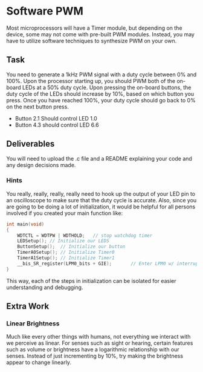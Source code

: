 # Software PWM

Most microprocessors will have a Timer module, but depending on the device, some may not come with pre-built PWM modules. Instead, you may have to utilize software techniques to synthesize PWM on your own.

## Task

You need to generate a 1kHz PWM signal with a duty cycle between 0% and 100%. Upon the processor starting up, you should PWM both of the on-board LEDs at a 50% duty cycle. Upon pressing the on-board buttons, the duty cycle of the LEDs should increase by 10%, based on which button you press. Once you have reached 100%, your duty cycle should go back to 0% on the next button press.

- Button 2.1 Should control LED 1.0
- Button 4.3 should control LED 6.6

## Deliverables

You will need to upload the .c file and a README explaining your code and any design decisions made.

### Hints

You really, really, really, really need to hook up the output of your LED pin to an oscilloscope to make sure that the duty cycle is accurate. Also, since you are going to be doing a lot of initialization, it would be helpful for all persons involved if you created your main function like:

```c
int main(void)
{
	WDTCTL = WDTPW | WDTHOLD;	// stop watchdog timer
	LEDSetup(); // Initialize our LEDS
	ButtonSetup();  // Initialize our button
	TimerA0Setup(); // Initialize Timer0
	TimerA1Setup(); // Initialize Timer1
	__bis_SR_register(LPM0_bits + GIE);       // Enter LPM0 w/ interrupt
}
```

This way, each of the steps in initialization can be isolated for easier understanding and debugging.

## Extra Work

### Linear Brightness

Much like every other things with humans, not everything we interact with we perceive as linear. For senses such as sight or hearing, certain features such as volume or brightness have a logarithmic relationship with our senses. Instead of just incrementing by 10%, try making the brightness appear to change linearly.

